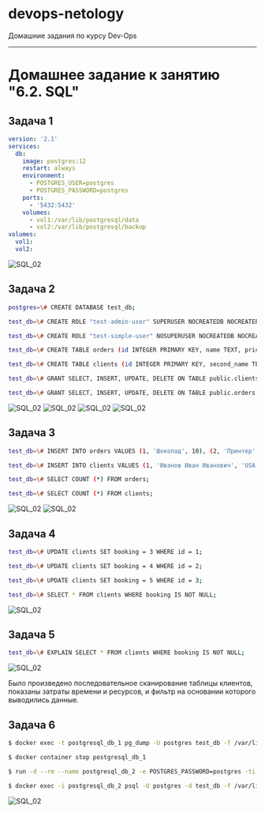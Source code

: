 # devops-netology
Домашние задания по курсу Dev-Ops

------

# Домашнее задание к занятию "6.2. SQL"


## Задача 1


```yaml
version: '2.1'
services:
  db:
    image: postgres:12
    restart: always
    environment:
      - POSTGRES_USER=postgres
      - POSTGRES_PASSWORD=postgres
    ports:
      - '5432:5432'
    volumes:
      - vol1:/var/lib/postgresql/data
      - vol2:/var/lib/postgresql/backup
volumes:
  vol1:
  vol2:
```

![SQL_02](https://github.com/L1qu1dVacuum/devops-netology/blob/main/second_term/hw-db-02-sql/Images/2022-04-11.png)


## Задача 2


```bash
postgres=\# CREATE DATABASE test_db;

test_db=\# CREATE ROLE "test-admin-user" SUPERUSER NOCREATEDB NOCREATEROLE NOINHERIT LOGIN;

test_db=\# CREATE ROLE "test-simple-user" NOSUPERUSER NOCREATEDB NOCREATEROLE NOINHERIT LOGIN;

test_db=\# CREATE TABLE orders (id INTEGER PRIMARY KEY, name TEXT, price INTEGER);

test_db=\# CREATE TABLE clients (id INTEGER PRIMARY KEY, second_name TEXT, country TEXT, booking INTEGER, FOREIGN KEY (booking) REFERENCES orders (id));

test_db=\# GRANT SELECT, INSERT, UPDATE, DELETE ON TABLE public.clients TO "test-simple-user";

test_db=\# GRANT SELECT, INSERT, UPDATE, DELETE ON TABLE public.orders TO "test-simple-user";
```

![SQL_02](https://github.com/L1qu1dVacuum/devops-netology/blob/main/second_term/hw-db-02-sql/Images/2022-04-11%20(1).png)
![SQL_02](https://github.com/L1qu1dVacuum/devops-netology/blob/main/second_term/hw-db-02-sql/Images/2022-04-11%20(2).png)
![SQL_02](https://github.com/L1qu1dVacuum/devops-netology/blob/main/second_term/hw-db-02-sql/Images/2022-04-11%20(3).png)
![SQL_02](https://github.com/L1qu1dVacuum/devops-netology/blob/main/second_term/hw-db-02-sql/Images/2022-04-11%20(4).png)


## Задача 3


```bash
test_db=\# INSERT INTO orders VALUES (1, 'Шоколад', 10), (2, 'Принтер', 3000), (3, 'Книга', 500), (4, 'Монитор', 7000), (5, 'Гитара', 4000);

test_db=\# INSERT INTO clients VALUES (1, 'Иванов Иван Иванович', 'USA'), (2, 'Петров Петр Петрович', 'Canada'), (3, 'Иоганн Себастьян Бах', 'Japan'), (4, 'Ронни Джеймс Дио', 'Russia'), (5, 'Ritchie Blackmore', 'Russia');

test_db=\# SELECT COUNT (*) FROM orders;

test_db=\# SELECT COUNT (*) FROM clients;
```

![SQL_02](https://github.com/L1qu1dVacuum/devops-netology/blob/main/second_term/hw-db-02-sql/Images/2022-04-11%20(5).png)
![SQL_02](https://github.com/L1qu1dVacuum/devops-netology/blob/main/second_term/hw-db-02-sql/Images/2022-04-11%20(6).png)


## Задача 4


```bash
test_db=\# UPDATE clients SET booking = 3 WHERE id = 1;

test_db=\# UPDATE clients SET booking = 4 WHERE id = 2;

test_db=\# UPDATE clients SET booking = 5 WHERE id = 3;

test_db=\# SELECT * FROM clients WHERE booking IS NOT NULL;
```

![SQL_02](https://github.com/L1qu1dVacuum/devops-netology/blob/main/second_term/hw-db-02-sql/Images/2022-04-11%20(7).png)


## Задача 5


```bash
test_db=\# EXPLAIN SELECT * FROM clients WHERE booking IS NOT NULL;
```

![SQL_02](https://github.com/L1qu1dVacuum/devops-netology/blob/main/second_term/hw-db-02-sql/Images/2022-04-11%20(8).png)

Было произведено последовательное сканирование таблицы клиентов, показаны затраты времени и ресурсов, и фильтр на основании которого выводились данные.


## Задача 6


```bash
$ docker exec -t postgresql_db_1 pg_dump -U postgres test_db -f /var/lib/postgresql/backup/backup_01.sql

$ docker container stop postgresql_db_1

$ run -d --rm --name postgresql_db_2 -e POSTGRES_PASSWORD=postgres -ti -p 5432:5432 -v vol1:/var/lib/postgresql/data -v vol2:/var/lib/postgresql/backup postgres:12

$ docker exec -i postgresql_db_2 psql -U postgres -d test_db -f /var/lib/postgresql/backup/backup_01.sql
```

![SQL_02](https://github.com/L1qu1dVacuum/devops-netology/blob/main/second_term/hw-db-02-sql/Images/2022-04-12.png)
